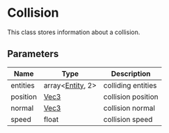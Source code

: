 # Collision

This class stores information about a collision.

## Parameters

| Name | Type | Description |
|---|---|---|
| entities | array<[Entity](Entity.md), 2> | colliding entities |
| position | [Vec3](Vec3.md) | collision position |
| normal | [Vec3](Vec3.md) | collision normal |
| speed | float | collision speed |
